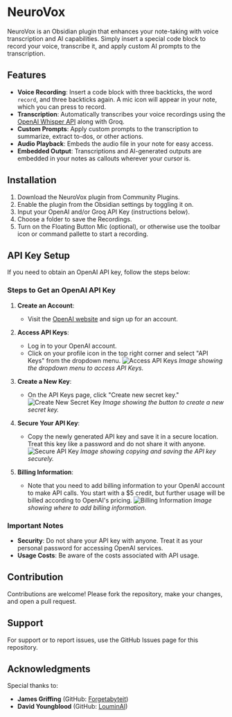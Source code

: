 # NeuroVox

NeuroVox is an Obsidian plugin that enhances your note-taking with voice transcription and AI capabilities. Simply insert a special code block to record your voice, transcribe it, and apply custom AI prompts to the transcription.

## Features

- **Voice Recording**: Insert a code block with three backticks, the word `record`, and three backticks again. A mic icon will appear in your note, which you can press to record.
- **Transcription**: Automatically transcribes your voice recordings using the [OpenAI Whisper API](https://openai.com/index/whisper/) along with Groq.
- **Custom Prompts**: Apply custom prompts to the transcription to summarize, extract to-dos, or other actions.
- **Audio Playback**: Embeds the audio file in your note for easy access.
- **Embedded Output**: Transcriptions and AI-generated outputs are embedded in your notes as callouts wherever your cursor is.

## Installation

1. Download the NeuroVox plugin from Community Plugins.
2. Enable the plugin from the Obsidian settings by toggling it on.
3. Input your OpenAI and/or Groq API Key (instructions below).
4. Choose a folder to save the Recordings.
5. Turn on the Floating Button Mic (optional), or otherwise use the toolbar icon or command pallette to start a recording.

## API Key Setup

If you need to obtain an OpenAI API key, follow the steps below:

### Steps to Get an OpenAI API Key

1. **Create an Account**:
    - Visit the [OpenAI website](https://www.openai.com) and sign up for an account.

2. **Access API Keys**:
    - Log in to your OpenAI account.
    - Click on your profile icon in the top right corner and select "API Keys" from the dropdown menu.
      ![Access API Keys](path/to/access-api-keys.png)
      *Image showing the dropdown menu to access API Keys.*

3. **Create a New Key**:
    - On the API Keys page, click "Create new secret key."
      ![Create New Secret Key](path/to/create-new-key.png)
      *Image showing the button to create a new secret key.*

4. **Secure Your API Key**:
    - Copy the newly generated API key and save it in a secure location. Treat this key like a password and do not share it with anyone.
      ![Secure API Key](path/to/secure-api-key.png)
      *Image showing copying and saving the API key securely.*

5. **Billing Information**:
    - Note that you need to add billing information to your OpenAI account to make API calls. You start with a $5 credit, but further usage will be billed according to OpenAI's pricing.
      ![Billing Information](path/to/billing-info.png)
      *Image showing where to add billing information.*

### Important Notes

- **Security**: Do not share your API key with anyone. Treat it as your personal password for accessing OpenAI services.
- **Usage Costs**: Be aware of the costs associated with API usage.

## Contribution

Contributions are welcome! Please fork the repository, make your changes, and open a pull request.

## Support

For support or to report issues, use the GitHub Issues page for this repository.

## Acknowledgments

Special thanks to:
- **James Griffing** (GitHub: [Forgetabyteit](https://github.com/Forgetabyteit))
- **David Youngblood** (GitHub: [LouminAI](https://github.com/thedavidyoungblood))
